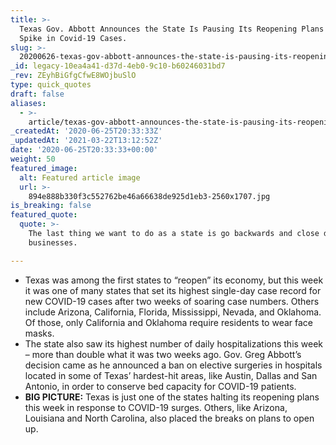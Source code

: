 ```yaml
---
title: >-
  Texas Gov. Abbott Announces the State Is Pausing Its Reopening Plans Amid a
  Spike in Covid-19 Cases.
slug: >-
  20200626-texas-gov-abbott-announces-the-state-is-pausing-its-reopening-plans-amid-a-spike-in-covid-19-cases
_id: legacy-10ea4a41-d37d-4eb0-9c10-b60246031bd7
_rev: ZEyhBiGfgCfwE8WOjbuSlO
type: quick_quotes
draft: false
aliases:
  - >-
    article/texas-gov-abbott-announces-the-state-is-pausing-its-reopening-plans-amid-a-spike-in-covid-19-cases/
_createdAt: '2020-06-25T20:33:33Z'
_updatedAt: '2021-03-22T13:12:52Z'
date: '2020-06-25T20:33:33+00:00'
weight: 50
featured_image:
  alt: Featured article image
  url: >-
    894e888b330f3c552762be46a66638de925d1eb3-2560x1707.jpg
is_breaking: false
featured_quote:
  quote: >-
    The last thing we want to do as a state is go backwards and close down
    businesses.

---
```

* Texas was among the first states to “reopen” its economy, but this week it was one of many states that set its highest single-day case record for new COVID-19 cases after two weeks of soaring case numbers. Others include Arizona, California, Florida, Mississippi, Nevada, and Oklahoma. Of those, only California and Oklahoma require residents to wear face masks.
* The state also saw its highest number of daily hospitalizations this week – more than double what it was two weeks ago. Gov. Greg Abbott’s decision came as he announced a ban on elective surgeries in hospitals located in some of Texas’ hardest-hit areas, like Austin, Dallas and San Antonio, in order to conserve bed capacity for COVID-19 patients.
* **BIG PICTURE:** Texas is just one of the states halting its reopening plans this week in response to COVID-19 surges. Others, like Arizona, Louisiana and North Carolina, also placed the breaks on plans to open up.